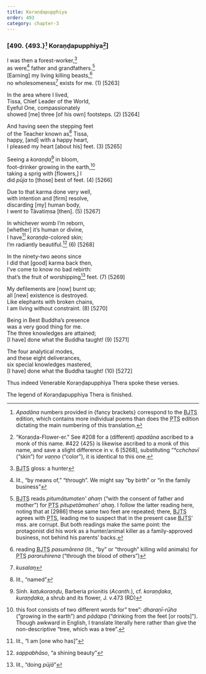 ```yaml
---
title: Koraṇḍapupphiya
order: 493
category: chapter-3
---
```


### \[490. {493.}[^1] Koraṇḍapupphiya[^2]\]

I was then a forest-worker,[^3]  
as were[^4] father and grandfathers.[^5]  
\[Earning\] my living killing beasts,[^6]  
no wholesomeness[^7] exists for me. (1) \[5263\]

In the area where I lived,  
Tissa, Chief Leader of the World,  
Eyeful One, compassionately  
showed \[me\] three \[of his own\] footsteps. (2) \[5264\]

And having seen the stepping feet  
of the Teacher known as[^8] Tissa,  
happy, \[and\] with a happy heart,  
I pleased my heart \[about his\] feet. (3) \[5265\]

Seeing a *koraṇḍa*[^9] in bloom,  
foot-drinker growing in the earth,[^10]  
taking a sprig with \[flowers,\] I  
did *pūja* to \[those\] best of feet. (4) \[5266\]

Due to that karma done very well,  
with intention and \[firm\] resolve,  
discarding \[my\] human body,  
I went to Tāvatiṃsa \[then\]. (5) \[5267\]

In whichever womb I’m reborn,  
\[whether\] it’s human or divine,  
I have[^11] *koraṇḍa*-colored skin;  
I’m radiantly beautiful.[^12] (6) \[5268\]

In the ninety-two aeons since  
I did that \[good\] karma back then,  
I’ve come to know no bad rebirth:  
that’s the fruit of worshipping[^13] feet. (7) \[5269\]

My defilements are \[now\] burnt up;  
all \[new\] existence is destroyed.  
Like elephants with broken chains,  
I am living without constraint. (8) \[5270\]

Being in Best Buddha’s presence  
was a very good thing for me.  
The three knowledges are attained;  
\[I have\] done what the Buddha taught! (9) \[5271\]

The four analytical modes,  
and these eight deliverances,  
six special knowledges mastered,  
\[I have\] done what the Buddha taught! (10) \[5272\]

Thus indeed Venerable Koraṇḍapupphiya Thera spoke these verses.

The legend of Koraṇḍapupphiya Thera is finished.

[^1]: *Apadāna* numbers provided in {fancy brackets} correspond to the <abbr title="Buddha Jayanthi Tripitaka Series">BJTS</abbr> edition, which contains more individual poems than does the <abbr title="Pali Text Society">PTS</abbr> edition dictating the main numbering of this translation.

[^2]: “Koraṇḍa-Flower-er.” See \#208 for a (different) *apadāna* ascribed to a monk of this name. \#422 {425} is likewise ascribed to a monk of this name, and save a slight difference in v. 6 \[5268\], substituting “*°<span class="diacritics" data-state="on">c</span><span class="no-diacritics" data-state="off">ch</span>chavī* (“skin”) for *vaṇṇo* (“color”), it is identical to this one.

[^3]: <abbr title="Buddha Jayanthi Tripitaka Series">BJTS</abbr> gloss: a hunter

[^4]: lit., “by means of,” “through”. We might say “by birth” or “in the family business”

[^5]: <abbr title="Buddha Jayanthi Tripitaka Series">BJTS</abbr> reads *pitumātumaten’ ahaṃ* (“with the consent of father and mother”) for <abbr title="Pali Text Society">PTS</abbr> *pitupetāmahen’ ahaŋ*. I follow the latter reading here, noting that at \[2986\] these same two feet are repeated; there, <abbr title="Buddha Jayanthi Tripitaka Series">BJTS</abbr> agrees with <abbr title="Pali Text Society">PTS</abbr>, leading me to suspect that in the present case <abbr title="Buddha Jayanthi Tripitaka Series">BJTS</abbr>’ mss. are corrupt. But both readings make the same point: the protagonist did his work as a hunter/animal killer as a family-approved business, not behind his parents’ backs.

[^6]: reading <abbr title="Buddha Jayanthi Tripitaka Series">BJTS</abbr> *pasumārena* (lit., “by” or “through” killing wild animals) for <abbr title="Pali Text Society">PTS</abbr> *pararuhirena* (“through the blood of others”)

[^7]: *kusalaŋ*

[^8]: lit., “named”

[^9]: Sinh. *kaṭukoraṇḍu*, Barberia prionitis (*Acanth.*), cf. *koraṇḍaka*, *kuraṇḍaka*, a shrub and its flower, J. v.473 (RD)

[^10]: this foot consists of two different words for” tree”: *dharaṇī-rūha* (“growing in the earth”) and *pādapa* (“drinking from the feet \[or roots\]”). Though awkward in English, I translate literally here rather than give the non-descriptive “tree, which was a tree”.

[^11]: lit., “I am \[one who has\]”

[^12]: *sappabhāso*, “a shining beauty”

[^13]: lit., “doing *pūjā*”
